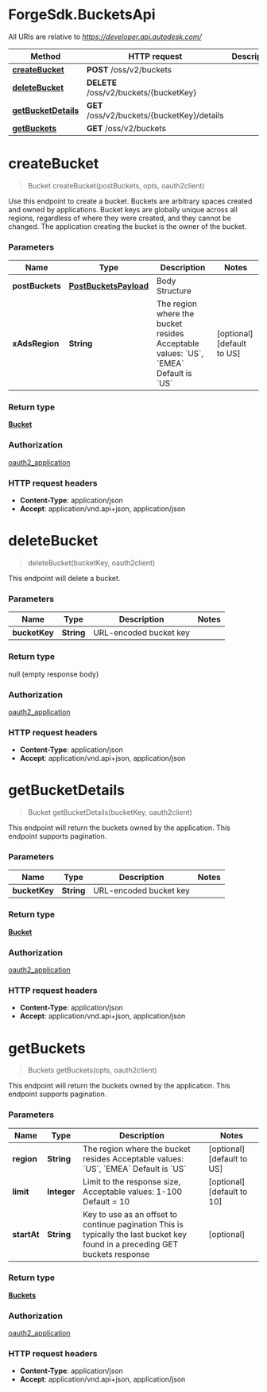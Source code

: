 # ForgeSdk.BucketsApi

All URIs are relative to *https://developer.api.autodesk.com/*

Method | HTTP request | Description
------------- | ------------- | -------------
[**createBucket**](BucketsApi.md#createBucket) | **POST** /oss/v2/buckets | 
[**deleteBucket**](BucketsApi.md#deleteBucket) | **DELETE** /oss/v2/buckets/{bucketKey} | 
[**getBucketDetails**](BucketsApi.md#getBucketDetails) | **GET** /oss/v2/buckets/{bucketKey}/details | 
[**getBuckets**](BucketsApi.md#getBuckets) | **GET** /oss/v2/buckets | 


<a name="createBucket"></a>
# **createBucket**
> Bucket createBucket(postBuckets, opts, oauth2client)



Use this endpoint to create a bucket. Buckets are arbitrary spaces created and owned by applications. Bucket keys are globally unique across all regions, regardless of where they were created, and they cannot be changed. The application creating the bucket is the owner of the bucket. 

### Parameters

Name | Type | Description  | Notes
------------- | ------------- | ------------- | -------------
 **postBuckets** | [**PostBucketsPayload**](PostBucketsPayload.md)| Body Structure | 
 **xAdsRegion** | **String**| The region where the bucket resides Acceptable values: &#x60;US&#x60;, &#x60;EMEA&#x60; Default is &#x60;US&#x60;  | [optional] [default to US]

### Return type

[**Bucket**](Bucket.md)

### Authorization

[oauth2_application](../README.md#authentication)

### HTTP request headers

 - **Content-Type**: application/json
 - **Accept**: application/vnd.api+json, application/json

<a name="deleteBucket"></a>
# **deleteBucket**
> deleteBucket(bucketKey, oauth2client)



This endpoint will delete a bucket. 

### Parameters

Name | Type | Description  | Notes
------------- | ------------- | ------------- | -------------
 **bucketKey** | **String**| URL-encoded bucket key | 

### Return type

null (empty response body)

### Authorization

[oauth2_application](../README.md#authentication)

### HTTP request headers

 - **Content-Type**: application/json
 - **Accept**: application/vnd.api+json, application/json

<a name="getBucketDetails"></a>
# **getBucketDetails**
> Bucket getBucketDetails(bucketKey, oauth2client)



This endpoint will return the buckets owned by the application. This endpoint supports pagination.

### Parameters

Name | Type | Description  | Notes
------------- | ------------- | ------------- | -------------
 **bucketKey** | **String**| URL-encoded bucket key | 

### Return type

[**Bucket**](Bucket.md)

### Authorization

[oauth2_application](../README.md#authentication)

### HTTP request headers

 - **Content-Type**: application/json
 - **Accept**: application/vnd.api+json, application/json

<a name="getBuckets"></a>
# **getBuckets**
> Buckets getBuckets(opts, oauth2client)



This endpoint will return the buckets owned by the application. This endpoint supports pagination. 

### Parameters

Name | Type | Description  | Notes
------------- | ------------- | ------------- | -------------
 **region** | **String**| The region where the bucket resides Acceptable values: &#x60;US&#x60;, &#x60;EMEA&#x60; Default is &#x60;US&#x60;  | [optional] [default to US]
 **limit** | **Integer**| Limit to the response size, Acceptable values: 1-100 Default &#x3D; 10  | [optional] [default to 10]
 **startAt** | **String**| Key to use as an offset to continue pagination This is typically the last bucket key found in a preceding GET buckets response  | [optional] 

### Return type

[**Buckets**](Buckets.md)

### Authorization

[oauth2_application](../README.md#authentication)

### HTTP request headers

 - **Content-Type**: application/json
 - **Accept**: application/vnd.api+json, application/json

